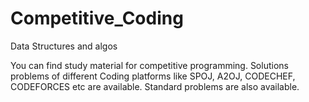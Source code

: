 # Competitive_Coding
Data Structures and algos

You can find study material for competitive programming.
Solutions problems of different Coding platforms like SPOJ, A2OJ, CODECHEF, CODEFORCES etc are available.
Standard problems are also available.
